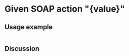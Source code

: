 
Given SOAP action "{value}"
=============================================================================================================

Usage example
-------------

```
```

Discussion
----------

